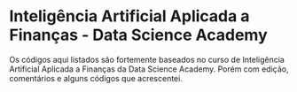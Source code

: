 # Inteligência Artificial Aplicada a Finanças - Data Science Academy
Os códigos aqui listados são fortemente baseados no curso de Inteligência Artificial Aplicada a Finanças da Data Science Academy. Porém com edição, comentários e alguns códigos que acrescentei.
